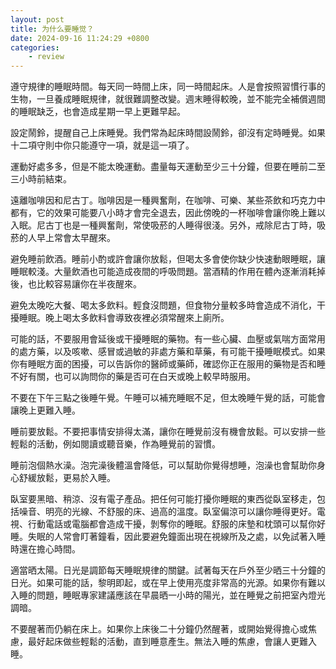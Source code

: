 ```yaml
---
layout: post
title: 为什么要睡觉？
date: 2024-09-16 11:24:29 +0800
categories:
    - review
---
```


<!-- ### 阅读书本前

...

### 书评 -->

遵守規律的睡眠時間。每天同一時間上床，同一時間起床。人是會按照習慣行事的生物，一旦養成睡眠規律，就很難調整改變。週末睡得較晚，並不能完全補償週間的睡眠缺乏，也會造成星期一早上更難早起。

設定鬧鈴，提醒自己上床睡覺。我們常為起床時間設鬧鈴，卻沒有定時睡覺。如果十二項守則中你只能遵守一項，就是這一項了。 

運動好處多多，但是不能太晚運動。盡量每天運動至少三十分鐘，但要在睡前二至三小時前結束。 

遠離咖啡因和尼古丁。咖啡因是一種興奮劑，在咖啡、可樂、某些茶飲和巧克力中都有，它的效果可能要八小時才會完全退去，因此傍晚的一杯咖啡會讓你晚上難以入眠。尼古丁也是一種興奮劑，常使吸菸的人睡得很淺。另外，戒除尼古丁時，吸菸的人早上常會太早醒來。

避免睡前飲酒。睡前小酌或許會讓你放鬆，但喝太多會使你缺少快速動眼睡眠，讓睡眠較淺。大量飲酒也可能造成夜間的呼吸問題。當酒精的作用在體內逐漸消耗掉後，也比較容易讓你在半夜醒來。 

避免太晚吃大餐、喝太多飲料。輕食沒問題，但食物分量較多時會造成不消化，干擾睡眠。晚上喝太多飲料會導致夜裡必須常醒來上廁所。 

可能的話，不要服用會延後或干擾睡眠的藥物。有一些心臟、血壓或氣喘方面常用的處方藥，以及咳嗽、感冒或過敏的非處方藥和草藥，有可能干擾睡眠模式。如果你有睡眠方面的困擾，可以告訴你的醫師或藥師，確認你正在服用的藥物是否和睡不好有關，也可以詢問你的藥是否可在白天或晚上較早時服用。

不要在下午三點之後睡午覺。午睡可以補充睡眠不足，但太晚睡午覺的話，可能會讓晚上更難入睡。 

睡前要放鬆。不要把事情安排得太滿，讓你在睡覺前沒有機會放鬆。可以安排一些輕鬆的活動，例如閱讀或聽音樂，作為睡覺前的習慣。 

睡前泡個熱水澡。泡完澡後體溫會降低，可以幫助你覺得想睡，泡澡也會幫助你身心舒緩放鬆，更易於入睡。 

臥室要黑暗、稍涼、沒有電子產品。把任何可能打擾你睡眠的東西從臥室移走，包括噪音、明亮的光線、不舒服的床、過高的溫度。臥室偏涼可以讓你睡得更好。電視、行動電話或電腦都會造成干擾，剝奪你的睡眠。舒服的床墊和枕頭可以幫你好睡。失眠的人常會盯著鐘看，因此要避免鐘面出現在視線所及之處，以免試著入睡時還在擔心時間。 

適當晒太陽。日光是調節每天睡眠規律的關鍵。試著每天在戶外至少晒三十分鐘的日光。如果可能的話，黎明即起，或在早上使用亮度非常高的光源。如果你有難以入睡的問題，睡眠專家建議應該在早晨晒一小時的陽光，並在睡覺之前把室內燈光調暗。 

不要醒著而仍躺在床上。如果你上床後二十分鐘仍然醒著，或開始覺得擔心或焦慮，最好起床做些輕鬆的活動，直到睡意產生。無法入睡的焦慮，會讓人更難入睡。

<!-- ### 评后感
 -->
